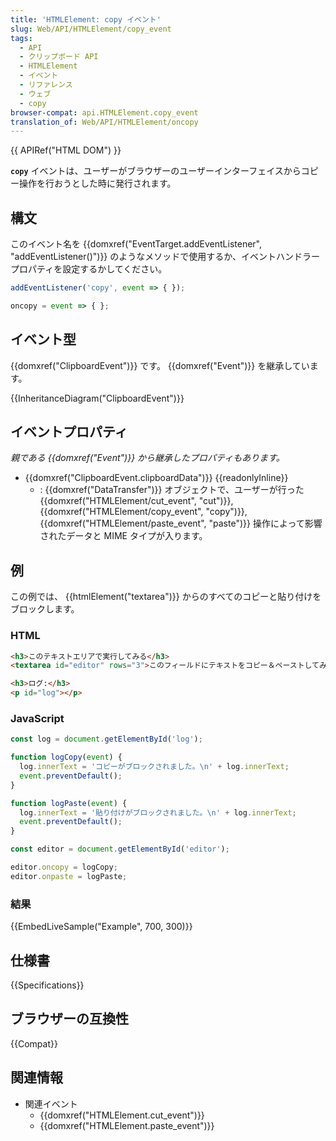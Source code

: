 ```yaml
---
title: 'HTMLElement: copy イベント'
slug: Web/API/HTMLElement/copy_event
tags:
  - API
  - クリップボード API
  - HTMLElement
  - イベント
  - リファレンス
  - ウェブ
  - copy
browser-compat: api.HTMLElement.copy_event
translation_of: Web/API/HTMLElement/oncopy
---
```

{{ APIRef("HTML DOM") }}

**`copy`** イベントは、ユーザーがブラウザーのユーザーインターフェイスからコピー操作を行おうとした時に発行されます。

## 構文

このイベント名を {{domxref("EventTarget.addEventListener", "addEventListener()")}} のようなメソッドで使用するか、イベントハンドラープロパティを設定するかしてください。

```js
addEventListener('copy', event => { });

oncopy = event => { };
```

## イベント型

{{domxref("ClipboardEvent")}} です。 {{domxref("Event")}} を継承しています。

{{InheritanceDiagram("ClipboardEvent")}}

## イベントプロパティ

_親である {{domxref("Event")}} から継承したプロパティもあります。_

- {{domxref("ClipboardEvent.clipboardData")}} {{readonlyInline}}
  - : {{domxref("DataTransfer")}} オブジェクトで、ユーザーが行った {{domxref("HTMLElement/cut_event", "cut")}}, {{domxref("HTMLElement/copy_event", "copy")}}, {{domxref("HTMLElement/paste_event", "paste")}} 操作によって影響されたデータと MIME タイプが入ります。

## 例

この例では、 {{htmlElement("textarea")}} からのすべてのコピーと貼り付けをブロックします。

### HTML

```html
<h3>このテキストエリアで実行してみる</h3>
<textarea id="editor" rows="3">このフィールドにテキストをコピー＆ペーストしてみてください。</textarea>

<h3>ログ:</h3>
<p id="log"></p>
```

### JavaScript

```js
const log = document.getElementById('log');

function logCopy(event) {
  log.innerText = 'コピーがブロックされました。\n' + log.innerText;
  event.preventDefault();
}

function logPaste(event) {
  log.innerText = '貼り付けがブロックされました。\n' + log.innerText;
  event.preventDefault();
}

const editor = document.getElementById('editor');

editor.oncopy = logCopy;
editor.onpaste = logPaste;
```

### 結果

{{EmbedLiveSample("Example", 700, 300)}}

## 仕様書

{{Specifications}}

## ブラウザーの互換性

{{Compat}}

## 関連情報

- 関連イベント
  - {{domxref("HTMLElement.cut_event")}}
  - {{domxref("HTMLElement.paste_event")}}
